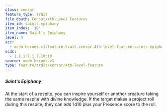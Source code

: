 ```yaml
---
class: censor
feature_type: trait
file_dpath: Censor/4th-Level Features
item_id: saints-epiphany
item_index: '10'
item_name: Saint's Epiphany
level: 4
scc:
  - mcdm.heroes.v1:feature.trait.censor.4th-level-feature:saints-epiphany
scdc:
  - 1.1.1:7.1.7.10:10
source: mcdm.heroes.v1
type: feature/trait/censor/4th-level-feature
---
```


##### Saint's Epiphany

At the start of a respite, you can inspire yourself or another creature taking the same respite with divine knowledge. If the target makes a project roll during this respite, they can add 1d10 plus your Presence score to the roll.
